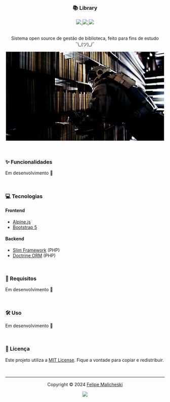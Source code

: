 <h3 align="center">
   📚 Library
</h3>

<!--<h6 align="center">
    <a href="/" target="_blank">Production</a>
    ·
    <a href="/" target="_blank">Develop</a>
	·
    <a href="/" target="_blank">Develop</a>
</h6> -->

<h6 align="center">
	<a href="https://github.com/CarlosPadaria/library/stargazers">
		<img src="https://img.shields.io/github/stars/CarlosPadaria/library?style=for-the-badge&color=C9CBFF&logoColor=D9E0EE&labelColor=302D41">
	</a>
	<a href="https://github.com/CarlosPadaria/library/issues">
		<img src="https://img.shields.io/github/issues/CarlosPadaria/library?colorA=363a4f&colorB=f5a97f&style=for-the-badge">
	</a>
	<a href="https://github.com/CarlosPadaria/library/contributors">
		<img src="https://img.shields.io/github/contributors/CarlosPadaria/library?colorA=363a4f&colorB=a6da95&style=for-the-badge">
	</a>
</h6>

<p align="center">
    Sistema open source de gestão de biblioteca, feito para fins de estudo ¯\_(ツ)_/¯
</p>

<p align="center">
    <img src="LIBRARY.gif" alt="Screenshot of the project">
</p>

&nbsp;

### ✨ Funcionalidades

Em desenvolvimento 👀
<!--- **First example:** description here...
- **Second example:** description here...
- ...-->

&nbsp;

### 💻 Tecnologias

#### Frontend
- [Alpine.js](https://alpinejs.dev/)
- [Bootstrap 5](https://getbootstrap.com/docs/5.3/getting-started/introduction/)

#### Backend
- [Slim Framework](https://www.slimframework.com/) (PHP)
- [Doctrine ORM](https://www.doctrine-project.org/) (PHP)

&nbsp;

### 🧰 Requisitos

Em desenvolvimento 👀
<!--
- [Node.js (^20.11.1)](http://nodejs.org/)
- ...
-->
&nbsp;

### 🛠 Uso

Em desenvolvimento 👀
<!--
1. Clone the repository:

```console
git clone https://github.com/CarlosPadaria/library.git
```

2. Install the dependencies:

```console
bun install
```

3. Run the local environment:

```console
bun run dev
```
-->

<!--
> [!IMPORTANT]  
> Don't forget to run ESLint and Prettier before committing:

```console
bun run lint
```

```console
bun run format
```

&nbsp;
-->
<!--
### 🚀 Deploy

Describe the deployment process.
-->
&nbsp;

###  📜 Licença

Este projeto utiliza a [MIT License](LICENSE). Fique a vontade para copiar e redistribuir.

&nbsp;


<!--### 🔗 Links
> [!IMPORTANT]  
> Please consider reading the [Wiki](https://github.com/CarlosPadaria/library/wiki) of the project 😉

&nbsp;-->
---

<p align="center">
	Copyright &copy; 2024 
	<a href="https://github.com/CarlosPadaria" target="_blank">
		Felipe Malicheski
	</a>
<p align="center">
	<a href="https://github.com/CarlosPadaria/library/blob/main/LICENSE">
		<img src="https://img.shields.io/static/v1.svg?style=for-the-badge&label=License&message=MIT&logoColor=d9e0ee&colorA=363a4f&colorB=b7bdf8"/>
	</a>
</p>
